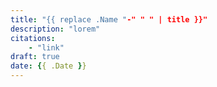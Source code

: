 ```yaml
---
title: "{{ replace .Name "-" " " | title }}"
description: "lorem"
citations: 
	- "link"
draft: true
date: {{ .Date }}
---
```


